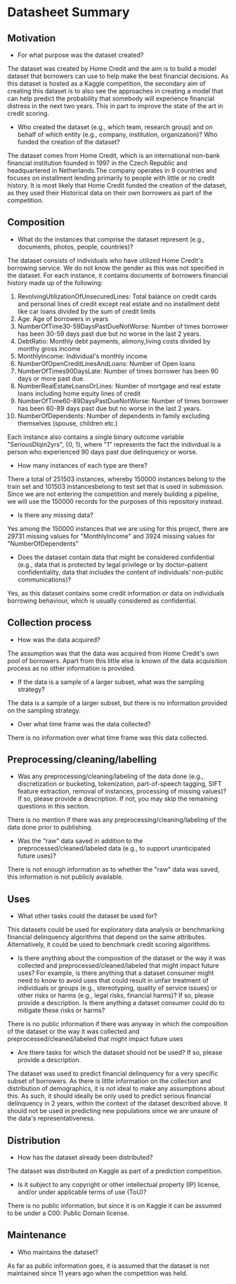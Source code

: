 # Datasheet Summary

## Motivation

- For what purpose was the dataset created? 

The dataset was created by Home Credit and the aim is to build a model dataset that borrowers can use to help make the best financial decisions. As this dataset is hosted as a Kaggle competition, the secondary aim of creating this dataset is to also see the approaches in creating a model that can help predict the probability that somebody will experience financial distress in the next two years. 
This in part to improve the state of the art in credit scoring.

- Who created the dataset (e.g., which team, research group) and on behalf of which entity (e.g., company, institution, organization)? Who funded the creation of the dataset?


The dataset comes from Home Credit, which is an international non-bank financial institution founded in 1997 in the Czech Republic and headquartered in Netherlands.The company operates in 9 countries and focuses on installment lending primarily to people with little or no credit history. It is most likely that Home Credit funded the creation of the dataset, as they used their Historical data on their own borrowers as part of the competition.
 
## Composition

- What do the instances that comprise the dataset represent (e.g., documents, photos, people, countries)? 

The dataset consists of individuals who have utilized Home Credit's borrowing service. We do not know the gender as this was not specified in the dataset. For each instance, it contains documents of borrowers financial history made up of the following:
 1. RevolvingUtilizationOfUnsecuredLines: Total balance on credit cards and personal lines of credit except real estate and no installment debt like car loans divided by the sum of credit limits
 2. Age: Age of borrowers in years
 3. NumberOfTime30-59DaysPastDueNotWorse: Number of times borrower has been 30-59 days past due but no worse in the last 2 years.
 4. DebtRatio: Monthly debt payments, alimony,living costs divided by monthy gross income
 5. MonthlyIncome: Individual's monthly income
 6. NumberOfOpenCreditLinesAndLoans: Number of Open loans
 7. NumberOfTimes90DaysLate: Number of times borrower has been 90 days or more past due.
 8. NumberRealEstateLoansOrLines: Number of mortgage and real estate loans including home equity lines of credit
 9. NumberOfTime60-89DaysPastDueNotWorse: Number of times borrower has been 60-89 days past due but no worse in the last 2 years.
 10. NumberOfDependents: Number of dependents in family excluding themselves (spouse, children etc.)

 Each instance also contains a single binary outcome variable "SeriousDlqin2yrs", {0, 1}, where "1" represents the fact the individual is a person who experienced 90 days past due delinquency or worse. 


- How many instances of each type are there? 

There a total of 251503 instances, whereby 150000 instances belong to the train set and 101503 instancesbelong to test set that is used in submission. Since we are not entering the competition and merely building a pipeline, we will use the 150000 records for the purposes of this repository instead.

- Is there any missing data?

Yes among the 150000 instances that we are using for this project, there are 29731 missing values for "MonthlyIncome" and 3924 missing values for "NumberOfDependents"

- Does the dataset contain data that might be considered confidential (e.g., data that is protected by legal privilege or by    doctor–patient confidentiality, data that includes the content of individuals’ non-public communications)?

Yes, as this dataset contains some credit information or data on individuals borrowing behaviour, which is usually considered as confidential.

## Collection process

- How was the data acquired?

The assumption was that the data was acquired from Home Credit's own pool of borrowers. Apart from this little else is known of the data acquisition process as no other information is provided.

- If the data is a sample of a larger subset, what was the sampling strategy? 

The data is a sample of a larger subset, but there is no information provided on the sampling strategy.

- Over what time frame was the data collected?

There is no information over what time frame was this data collected.

## Preprocessing/cleaning/labelling

- Was any preprocessing/cleaning/labeling of the data done (e.g., discretization or bucketing, tokenization, part-of-speech tagging, SIFT feature extraction, removal of instances, processing of missing values)? If so, please provide a description. If not, you may skip the remaining questions in this section. 

There is no mention if there was any preprocessing/cleaning/labeling of the data done prior to publishing.

- Was the “raw” data saved in addition to the preprocessed/cleaned/labeled data (e.g., to support unanticipated future uses)? 

There is not enough information as to whether the "raw" data was saved, this information is not publicly available.
 
## Uses

- What other tasks could the dataset be used for? 

This datasets could be used for exploratory data analysis or benchmarking financial delinquency algorithms that depend on the same attributes. Alternatively, it could be used to benchmark credit scoring algorithms.

- Is there anything about the composition of the dataset or the way it was collected and preprocessed/cleaned/labeled that might impact future uses? For example, is there anything that a dataset consumer might need to know to avoid uses that could result in unfair treatment of individuals or groups (e.g., stereotyping, quality of service issues) or other risks or harms (e.g., legal risks, financial harms)? If so, please provide a description. Is there anything a dataset consumer could do to mitigate these risks or harms? 

There is no public information if there was anyway in which the composition of the dataset or the way it was collected and preprocessed/cleaned/labeled that might impact future uses


- Are there tasks for which the dataset should not be used? If so, please provide a description.

The dataset was used to predict financial delinquency for a very specific subset of borrowers. As there is little information on the collection and distribution of demographics, it is not ideal to make any assumptions about this. As such, it should ideally be only used to predict serious financial delinquency in 2 years, within the context of the dataset described above. It should not be used in predicting new populations since we are unsure of the data's representativeness.

## Distribution

- How has the dataset already been distributed? 

The dataset was distributed on Kaggle as part of a prediction competition.

- Is it subject to any copyright or other intellectual property (IP) license, and/or under applicable terms of use (ToU)?  

There is no public information, but since it is on Kaggle it can be assumed to be under a C00: Public Domain license.

## Maintenance

- Who maintains the dataset?

As far as public information goes, it is assumed that the dataset is not maintained since 11 years ago when the competition was held.
